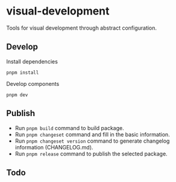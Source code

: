 # visual-development

Tools for visual development through abstract configuration.

## Develop

Install dependencies
```
pnpm install
```

Develop components
```
pnpm dev
```

## Publish

- Run `pnpm build` command to build package.
- Run `pnpm changeset` command and fill in the basic information.
- Run `pnpm changeset version` command to generate changelog information (CHANGELOG.md).
- Run `pnpm release` command to publish the selected package.

## Todo
